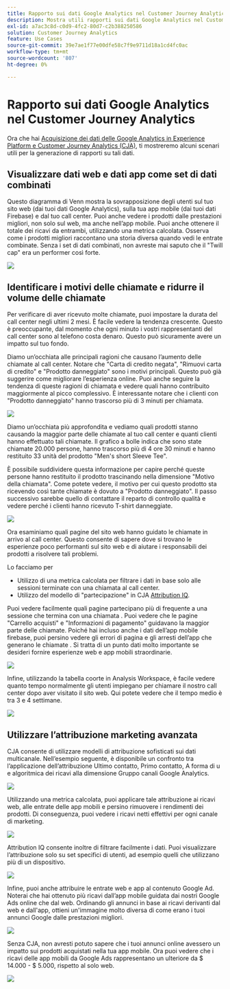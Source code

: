 ```yaml
---
title: Rapporto sui dati Google Analytics nel Customer Journey Analytics
description: Mostra utili rapporti sui dati Google Analytics nel Customer Journey Analytics
exl-id: a7ac3c8d-c0d9-4fc2-80d7-c2b388250586
solution: Customer Journey Analytics
feature: Use Cases
source-git-commit: 39e7ae1f77e00dfe58c7f9e9711d18a1cd4fc0ac
workflow-type: tm+mt
source-wordcount: '807'
ht-degree: 0%

---
```


# Rapporto sui dati Google Analytics nel Customer Journey Analytics

Ora che hai [Acquisizione dei dati delle Google Analytics in Experience Platform e Customer Journey Analytics (CJA)](/help/use-cases/ga-to-cja.md), ti mostreremo alcuni scenari utili per la generazione di rapporti su tali dati.

## Visualizzare dati web e dati app come set di dati combinati

Questo diagramma di Venn mostra la sovrapposizione degli utenti sul tuo sito web (dai tuoi dati Google Analytics), sulla tua app mobile (dai tuoi dati Firebase) e dal tuo call center. Puoi anche vedere i prodotti dalle prestazioni migliori, non solo sul web, ma anche nell’app mobile. Puoi anche ottenere il totale dei ricavi da entrambi, utilizzando una metrica calcolata. Osserva come i prodotti migliori raccontano una storia diversa quando vedi le entrate combinate. Senza i set di dati combinati, non avreste mai saputo che il &quot;Twill cap&quot; era un performer così forte.

![](assets/combined-datasets.png)

## Identificare i motivi delle chiamate e ridurre il volume delle chiamate

Per verificare di aver ricevuto molte chiamate, puoi impostare la durata del call center negli ultimi 2 mesi. È facile vedere la tendenza crescente. Questo è preoccupante, dal momento che ogni minuto i vostri rappresentanti del call center sono al telefono costa denaro. Questo può sicuramente avere un impatto sul tuo fondo.

Diamo un’occhiata alle principali ragioni che causano l’aumento delle chiamate al call center. Notare che &quot;Carta di credito negata&quot;, &quot;Rimuovi carta di credito&quot; e &quot;Prodotto danneggiato&quot; sono i motivi principali. Questo può già suggerire come migliorare l’esperienza online. Puoi anche seguire la tendenza di queste ragioni di chiamata e vedere quali hanno contribuito maggiormente al picco complessivo. È interessante notare che i clienti con &quot;Prodotto danneggiato&quot; hanno trascorso più di 3 minuti per chiamata.

![](assets/call-volume.png)

Diamo un’occhiata più approfondita e vediamo quali prodotti stanno causando la maggior parte delle chiamate al tuo call center e quanti clienti hanno effettuato tali chiamate. Il grafico a bolle indica che sono state chiamate 20.000 persone, hanno trascorso più di 4 ore 30 minuti e hanno restituito 33 unità del prodotto &quot;Men&#39;s short Sleeve Tee&quot;.

È possibile suddividere questa informazione per capire perché queste persone hanno restituito il prodotto trascinando nella dimensione &quot;Motivo della chiamata&quot;. Come potete vedere, il motivo per cui questo prodotto sta ricevendo così tante chiamate è dovuto a &quot;Prodotto danneggiato&quot;. Il passo successivo sarebbe quello di contattare il reparto di controllo qualità e vedere perché i clienti hanno ricevuto T-shirt danneggiate.

![](assets/call-reason.png)

Ora esaminiamo quali pagine del sito web hanno guidato le chiamate in arrivo al call center. Questo consente di sapere dove si trovano le esperienze poco performanti sul sito web e di aiutare i responsabili dei prodotti a risolvere tali problemi.

Lo facciamo per

* Utilizzo di una metrica calcolata per filtrare i dati in base solo alle sessioni terminate con una chiamata al call center.
* Utilizzo del modello di &quot;partecipazione&quot; in CJA [Attribution IQ](https://experienceleague.adobe.com/docs/analytics-platform/using/cja-workspace/attribution/models.html#cja-workspace).

Puoi vedere facilmente quali pagine partecipano più di frequente a una sessione che termina con una chiamata . Puoi vedere che le pagine &quot;Carrello acquisti&quot; e &quot;Informazioni di pagamento&quot; guidavano la maggior parte delle chiamate. Poiché hai incluso anche i dati dell’app mobile firebase, puoi persino vedere gli errori di pagina e gli arresti dell’app che generano le chiamate . Si tratta di un punto dati molto importante se desideri fornire esperienze web e app mobili straordinarie.

![](assets/contributing-pages.png)

Infine, utilizzando la tabella coorte in Analysis Workspace, è facile vedere quanto tempo normalmente gli utenti impiegano per chiamare il nostro call center dopo aver visitato il sito web. Qui potete vedere che il tempo medio è tra 3 e 4 settimane.

![](assets/cohort.png)

## Utilizzare l’attribuzione marketing avanzata

CJA consente di utilizzare modelli di attribuzione sofisticati sui dati multicanale. Nell’esempio seguente, è disponibile un confronto tra l’applicazione dell’attribuzione Ultimo contatto, Primo contatto, A forma di u e algoritmica dei ricavi alla dimensione Gruppo canali Google Analytics.

![](assets/mktg-attribution.png)

Utilizzando una metrica calcolata, puoi applicare tale attribuzione ai ricavi web, alle entrate delle app mobili e persino rimuovere i rendimenti dei prodotti. Di conseguenza, puoi vedere i ricavi netti effettivi per ogni canale di marketing.

![](assets/calc-metric.png)

Attribution IQ consente inoltre di filtrare facilmente i dati. Puoi visualizzare l’attribuzione solo su set specifici di utenti, ad esempio quelli che utilizzano più di un dispositivo.

![](assets/filter.png)

Infine, puoi anche attribuire le entrate web e app al contenuto Google Ad. Noterai che hai ottenuto più ricavi dall’app mobile guidata dai nostri Google Ads online che dal web. Ordinando gli annunci in base ai ricavi derivanti dal web e dall&#39;app, ottieni un&#39;immagine molto diversa di come erano i tuoi annunci Google dalle prestazioni migliori.

![](assets/google-ad.png)

Senza CJA, non avresti potuto sapere che i tuoi annunci online avessero un impatto sui prodotti acquistati nella tua app mobile. Ora puoi vedere che i ricavi delle app mobili da Google Ads rappresentano un ulteriore da $ 14.000 - $ 5.000, rispetto al solo web.

![](assets/google-ad2.png)
